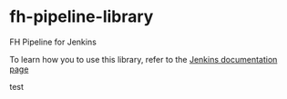 # fh-pipeline-library
FH Pipeline for Jenkins

To learn how you to use this library, refer to the [Jenkins documentation page](https://jenkins.io/doc/book/pipeline/shared-libraries/#using-libraries)

test

